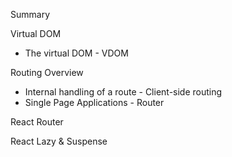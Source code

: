 Summary 

Virtual DOM 
  - The virtual DOM - VDOM

Routing Overview 
  - Internal handling of a route - Client-side routing
  - Single Page Applications - Router

React Router

React Lazy & Suspense
